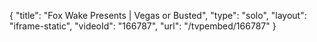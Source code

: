 {
    "title": "Fox Wake Presents | Vegas or Busted",
    "type": "solo",
    "layout": "iframe-static",
    "videoId": "166787",
    "url": "\/tvpembed\/166787"
}